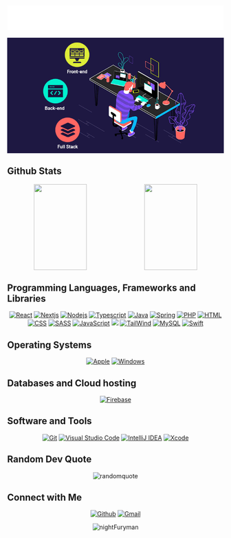 <p align="center">
  <a href="https://my-portfolio-4e2fb.web.app/"><img src="./pics/download.svg"/></a>
</p>
<p align="center">
  <a href="https://my-portfolio-4e2fb.web.app/"><img align="center" src = "./pics/full-stack-development.gif"></a>
</p>


 ## Github Stats

<p align = "center" style="display: flex;">
  <img src="https://github-readme-stats-sigma-five.vercel.app/api?username=nightFuryman&&show_icons=true&theme=tokyonight" style="width: 50%; height: 200px;"/>&nbsp;&nbsp;&nbsp;
  <img src="https://github-readme-stats-sigma-five.vercel.app/api/top-langs/?username=nightFuryman&theme=tokyonight&layout=compact" style="width: 50%; height: 200px;"/>
</p>

## Programming Languages, Frameworks and Libraries

<p align = "center">
	<a href="#"><img alt="React" src="https://img.shields.io/badge/React-20232A?style=for-the-badge&logo=react&logoColor=61DAFB"></a>
	<a href="#"><img alt="Nextjs" src="https://img.shields.io/static/v1?style=for-the-badge&message=Next.js&color=000000&logo=Next.js&logoColor=FFFFFF&label="></a>
		<a href="#"><img alt="Nodejs" src="https://img.shields.io/static/v1?style=for-the-badge&message=Node.js&color=339933&logo=Node.js&logoColor=FFFFFF&label="></a>
    <a href="#"><img alt="Typescript" src="https://img.shields.io/badge/TypeScript-007ACC?style=for-the-badge&logo=typescript&logoColor=white"></a>
	     <a href="#"><img alt="Java" src="https://img.shields.io/badge/Java-323330?style=for-the-badge&logo=java&logoColor=F7DF1E"></a>
	 <a href="#"><img alt="Spring" src="https://img.shields.io/badge/Spring-6DB33F?style=for-the-badge&logo=spring&logoColor=white"></a>
      <a href="#"><img alt="PHP" src="https://img.shields.io/badge/PHP-777BB4?style=for-the-badge&logo=php&logoColor=white"></a>
    <a href="#"><img alt="HTML" src="https://img.shields.io/badge/HTML5-E34F26?style=for-the-badge&logo=html5&logoColor=white"></a>
       <a href="#"><img alt="CSS" src="https://img.shields.io/badge/CSS3-1572B6?style=for-the-badge&logo=css3&logoColor=white"></a>
	   <a href="#"><img alt="SASS" src="https://img.shields.io/static/v1?style=for-the-badge&message=Sass&color=CC6699&logo=Sass&logoColor=FFFFFF&label="></a>
    <a href="#"><img alt="JavaScript" src="https://img.shields.io/badge/JavaScript-323330?style=for-the-badge&logo=javascript&logoColor=F7DF1E"></a>
      <a href="#"><img src="https://img.shields.io/badge/Bootstrap-563D7C?style=for-the-badge&logo=bootstrap&logoColor=white"></a>
    <a href="#"><img alt="TailWind" src="https://img.shields.io/badge/Tailwind_CSS-38B2AC?style=for-the-badge&logo=tailwind-css&logoColor=white"></a>
     <a href="#"><img alt="MySQL" src="https://img.shields.io/badge/MySQL-00000F?style=for-the-badge&logo=mysql&logoColor=white"></a>
	  <a href="#"><img alt="Swift" src="https://img.shields.io/badge/Swift-FA7343?style=for-the-badge&logo=swift&logoColor=white"></a>
</p>

## Operating Systems
<p align = "center">
  <a href="#"><img alt="Apple" src="https://img.shields.io/badge/mac%20os-000000?style=for-the-badge&logo=apple&logoColor=white"></a>
  <a href="#"><img alt="Windows" src="https://img.shields.io/badge/Windows-0078D6?style=for-the-badge&logo=windows&logoColor=white"></a>
</p>


## Databases and Cloud hosting

<p align = "center">
    <a href="#"><img alt="Firebase" src="https://img.shields.io/static/v1?style=for-the-badge&message=Firebase&color=222222&logo=Firebase&logoColor=FFCA28&label="></a>
</p> 

## Software and Tools
<p align = "center">
  <a href="#"><img alt="Git" src="https://img.shields.io/badge/GIT-E44C30?style=for-the-badge&logo=git&logoColor=white"></a>
  <a href="#"><img alt="Visual Studio Code" src="https://img.shields.io/badge/Visual_Studio_Code-0078D4?style=for-the-badge&logo=visual%20studio%20code&logoColor=white"></a>
	<a href="#"><img alt="IntelliJ IDEA" src="https://img.shields.io/badge/IntelliJ_IDEA-000000.svg?style=for-the-badge&logo=intellij-idea&logoColor=white"></a>
	<a href="#"><img alt="Xcode" src="https://img.shields.io/badge/Xcode-007ACC?style=for-the-badge&logo=Xcode&logoColor=white"></a>
</p>


## Random Dev Quote

<p align="center">
 <img src="https://quotes-github-readme.vercel.app/api?type=horizontal&theme=algolia" alt="randomquote" />
 </p>
 
## Connect with Me


<p align="center">
  <a href="https://github.com/nightFuryman"><img alt="Github" title="Berk Beleli" src="https://img.shields.io/badge/GitHub-100000?style=for-the-badge&logo=github&logoColor=white"></a>
    <a href="mailto:michaeljohnshane@Gmail.com"><img alt="Gmail" title="Berk Beleli Gmail" src="https://img.shields.io/badge/Gmail-D14836?style=for-the-badge&logo=gmail&logoColor=white"></a>
 </p>
 
 <p align="center">
 <img src="https://komarev.com/ghpvc/?username=nightFuryman&color=blue&style=for-the-badge" alt="nightFuryman" />
 </p>
